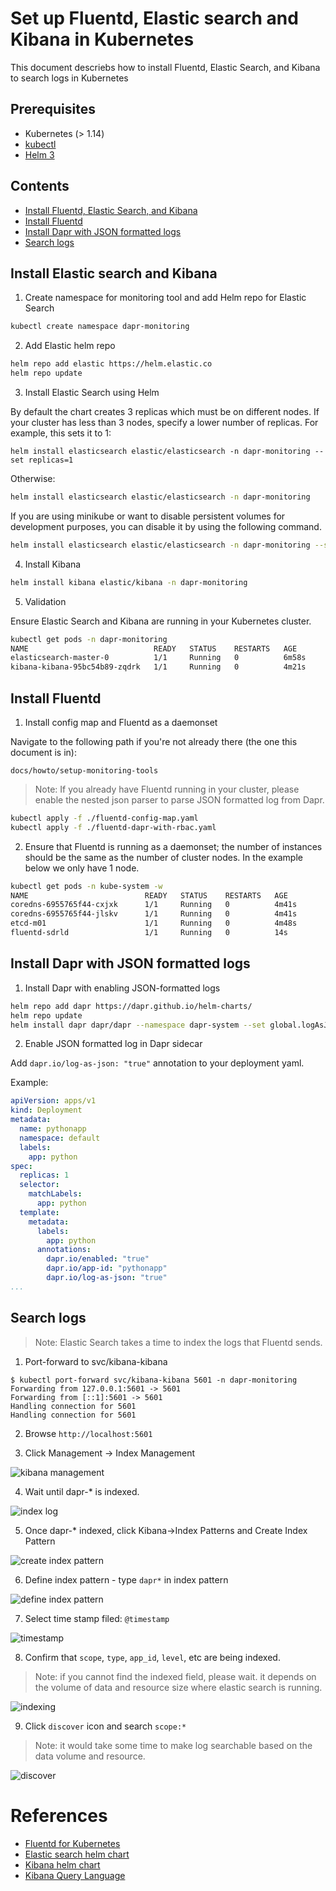 # Set up Fluentd, Elastic search and Kibana in Kubernetes

This document descriebs how to install Fluentd, Elastic Search, and Kibana to search logs in Kubernetes

## Prerequisites

- Kubernetes (> 1.14)
- [kubectl](https://kubernetes.io/docs/tasks/tools/install-kubectl/)
- [Helm 3](https://helm.sh/)

## Contents

  - [Install Fluentd, Elastic Search, and Kibana](#install-fluentd-elastic-search-and-kibana)
  - [Install Fluentd](#install-fluentd)
  - [Install Dapr with JSON formatted logs](#install-dapr-with-json-formatted-logs)
  - [Search logs](#search-logs)

## Install Elastic search and Kibana

1.  Create namespace for monitoring tool and add Helm repo for Elastic Search

```bash
kubectl create namespace dapr-monitoring
```

2. Add Elastic helm repo

```bash
helm repo add elastic https://helm.elastic.co
helm repo update
```

3. Install Elastic Search using Helm

By default the chart creates 3 replicas which must be on different nodes.  If your cluster has less than 3 nodes, specify a lower number of replicas.  For example, this sets it to 1:

```
helm install elasticsearch elastic/elasticsearch -n dapr-monitoring --set replicas=1
```

Otherwise:

```bash
helm install elasticsearch elastic/elasticsearch -n dapr-monitoring
```

If you are using minikube or want to disable persistent volumes for development purposes, you can disable it by using the following command.
```bash
helm install elasticsearch elastic/elasticsearch -n dapr-monitoring --set persistence.enabled=false --replicas=1
```

4. Install Kibana

```bash
helm install kibana elastic/kibana -n dapr-monitoring
```

5. Validation

Ensure Elastic Search and Kibana are running in your Kubernetes cluster.

```bash
kubectl get pods -n dapr-monitoring
NAME                            READY   STATUS    RESTARTS   AGE
elasticsearch-master-0          1/1     Running   0          6m58s
kibana-kibana-95bc54b89-zqdrk   1/1     Running   0          4m21s
```

## Install Fluentd

1. Install config map and Fluentd as a daemonset

Navigate to the following path if you're not already there (the one this document is in):

```
docs/howto/setup-monitoring-tools
```

> Note: If you already have Fluentd running in your cluster, please enable the nested json parser to parse JSON formatted log from Dapr.

```bash
kubectl apply -f ./fluentd-config-map.yaml
kubectl apply -f ./fluentd-dapr-with-rbac.yaml
```

2. Ensure that Fluentd is running as a daemonset; the number of instances should be the same as the number of cluster nodes.  In the example below we only have 1 node.

```bash
kubectl get pods -n kube-system -w
NAME                          READY   STATUS    RESTARTS   AGE
coredns-6955765f44-cxjxk      1/1     Running   0          4m41s
coredns-6955765f44-jlskv      1/1     Running   0          4m41s
etcd-m01                      1/1     Running   0          4m48s
fluentd-sdrld                 1/1     Running   0          14s
```


## Install Dapr with JSON formatted logs

1. Install Dapr with enabling JSON-formatted logs

```bash
helm repo add dapr https://dapr.github.io/helm-charts/
helm repo update
helm install dapr dapr/dapr --namespace dapr-system --set global.logAsJson=true
```

2. Enable JSON formatted log in Dapr sidecar

Add `dapr.io/log-as-json: "true"` annotation to your deployment yaml.

Example:
```yaml
apiVersion: apps/v1
kind: Deployment
metadata:
  name: pythonapp
  namespace: default
  labels:
    app: python
spec:
  replicas: 1
  selector:
    matchLabels:
      app: python
  template:
    metadata:
      labels:
        app: python
      annotations:
        dapr.io/enabled: "true"
        dapr.io/app-id: "pythonapp"
        dapr.io/log-as-json: "true"
...
```

## Search logs

> Note: Elastic Search takes a time to index the logs that Fluentd sends. 

1. Port-forward to svc/kibana-kibana

```
$ kubectl port-forward svc/kibana-kibana 5601 -n dapr-monitoring
Forwarding from 127.0.0.1:5601 -> 5601
Forwarding from [::1]:5601 -> 5601
Handling connection for 5601
Handling connection for 5601
```

2. Browse `http://localhost:5601`

3. Click Management -> Index Management

![kibana management](./img/kibana-1.png)

4. Wait until dapr-* is indexed.

![index log](./img/kibana-2.png)

5. Once dapr-* indexed, click Kibana->Index Patterns and Create Index Pattern

![create index pattern](./img/kibana-3.png)

6. Define index pattern - type `dapr*` in index pattern

![define index pattern](./img/kibana-4.png)

7. Select time stamp filed: `@timestamp`

![timestamp](./img/kibana-5.png)

8. Confirm that `scope`, `type`, `app_id`, `level`, etc are being indexed.

> Note: if you cannot find the indexed field, please wait. it depends on the volume of data and resource size where elastic search is running.

![indexing](./img/kibana-6.png)

9. Click `discover` icon and search `scope:*`

> Note: it would take some time to make log searchable based on the data volume and resource.

![discover](./img/kibana-7.png)

# References

* [Fluentd for Kubernetes](https://docs.fluentd.org/v/0.12/articles/kubernetes-fluentd)
* [Elastic search helm chart](https://github.com/elastic/helm-charts/tree/master/elasticsearch)
* [Kibana helm chart](https://github.com/elastic/helm-charts/tree/master/kibana)
* [Kibana Query Language](https://www.elastic.co/guide/en/kibana/current/kuery-query.html)
